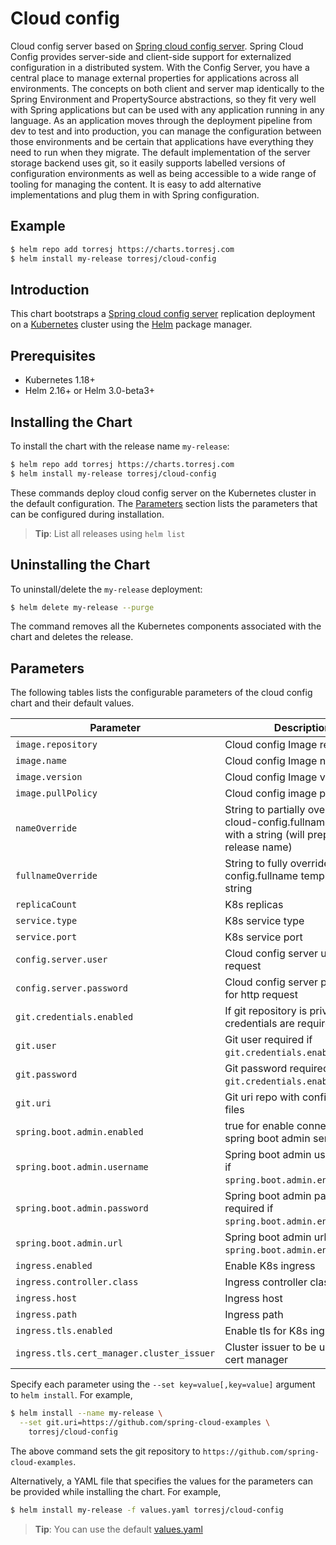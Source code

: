 # Cloud config

Cloud config server based on [Spring cloud config server](https://cloud.spring.io/spring-cloud-config/reference/html/). Spring Cloud Config provides server-side and client-side support for externalized configuration in a distributed system. With the Config Server, you have a central place to manage external properties for applications across all environments. The concepts on both client and server map identically to the Spring Environment and PropertySource abstractions, so they fit very well with Spring applications but can be used with any application running in any language. As an application moves through the deployment pipeline from dev to test and into production, you can manage the configuration between those environments and be certain that applications have everything they need to run when they migrate. The default implementation of the server storage backend uses git, so it easily supports labelled versions of configuration environments as well as being accessible to a wide range of tooling for managing the content. It is easy to add alternative implementations and plug them in with Spring configuration.

## Example

```bash
$ helm repo add torresj https://charts.torresj.com
$ helm install my-release torresj/cloud-config
``` 

## Introduction

This chart bootstraps a [Spring cloud config server](https://cloud.spring.io/spring-cloud-config/reference/html/) replication deployment on a [Kubernetes](http://kubernetes.io) cluster using the [Helm](https://helm.sh) package manager.


## Prerequisites

- Kubernetes 1.18+
- Helm 2.16+ or Helm 3.0-beta3+


## Installing the Chart

To install the chart with the release name `my-release`:

```bash
$ helm repo add torresj https://charts.torresj.com
$ helm install my-release torresj/cloud-config
```

These commands deploy cloud config server on the Kubernetes cluster in the default configuration. The [Parameters](#parameters) section lists the parameters that can be configured during installation.

> **Tip**: List all releases using `helm list`


## Uninstalling the Chart

To uninstall/delete the `my-release` deployment:

```bash
$ helm delete my-release --purge
```

The command removes all the Kubernetes components associated with the chart and deletes the release.

## Parameters

The following tables lists the configurable parameters of the cloud config chart and their default values.

| Parameter                                   | Description                                                                                                                                                                                                                                                    | Default                                                           |
|---------------------------------------------|----------------------------------------------------------------------------------------------------------------------------------------------------------------------------------------------------------------------------------------------------------------|-------------------------------------------------------------------|
| `image.repository`                          | Cloud config Image repository                                                                                                                                                                                                                                  | `torresj/cloud-config`                                                   |
| `image.name`                                | Cloud config Image name                                                                                                                                                                                                                                        | `spring-cloud-config-server`                                                   |
| `image.version`                             | Cloud config Image version                                                                                                                                                                                                                                        | Current latest version `0.1.3`                                                   |
| `image.pullPolicy`                          | Cloud config image pull policy                                                                                                                                                                                                                                 | `IfNotPresent`                                                   |
| `nameOverride`                              | String to partially override cloud-config.fullname template with a string (will prepend the release name)                                                                                                                                                             | `nil`                                                             |
| `fullnameOverride`                          | String to fully override cloud-config.fullname template with a string                                                                                                                                                                                                 | `nil` 
| `replicaCount`                              | K8s replicas                                                                                                                       | `IfNotPresent`                                                   |
| `service.type`                               | K8s service type                                                                                                                                                                                                                                 | `ClusterIP`                                                   |
| `service.port`                               | K8s service port                                                                                                                                                                                                                                 | `8888`                                                   |
| `config.server.user`                         | Cloud config server user for http request                                                                                                                                                                                                                                | `user`
| `config.server.password`                     | Cloud config server password for http request                                                                                                                                                                                                                               | `password`                                                   |
| `git.credentials.enabled`                     | If git repository is private, git credentials are required                                                                                                                                                                                                                              | `false`                                                   |
| `git.user`                                    | Git user required if `git.credentials.enabled`=`true`                                                                                                                                                                                                                             | `nil`                                                    |
| `git.password`                                    | Git password required if `git.credentials.enabled`=`true`                                                                                                                                                                                                                             | `nil`                                                    |
| `git.uri`                                    | Git uri repo with configuration files                                                                                                                                                                                                                            | `https://github.com/spring-cloud-samples/config-repo`                                                    |
| `spring.boot.admin.enabled`                     | true for enable connecting to spring boot admin server                                                                                                                                                                                                                             | `false`                                                   |
| `spring.boot.admin.username`                                    | Spring boot admin user required if `spring.boot.admin.enabled`=`true`                                                                                                                                                                                                                             | `nil`                                                    |
| `spring.boot.admin.password`                                    | Spring boot admin password required if `spring.boot.admin.enabled`=`true`                                                                                                                                                                                                                             | `nil`                                                    |
| `spring.boot.admin.url`                                    | Spring boot admin url required if `spring.boot.admin.enabled`=`true`                                                                                                                                                                                                                            | `nil`                                                    |
| `ingress.enabled`                                    | Enable K8s ingress                                                                                                                                                                                                                            | `false`                                                    |
| `ingress.controller.class`                       | Ingress controller class                                                                                                                                                                                                                             | `nginx`                                                    |
| `ingress.host`                                    | Ingress host                                                                                                                                                                                                                            | `cloud-config.local`                                                    |
| `ingress.path`                                    | Ingress path                                                                                                                                                                                                                            | `/`                                                    | 
| `ingress.tls.enabled`                                    | Enable tls for K8s ingress                                                                                                                                                                                                                           | `false`                                                    |
| `ingress.tls.cert_manager.cluster_issuer`                                    | Cluster issuer to be used with cert manager                                                                                                                                                                                                                            | `nil`                                                    |

Specify each parameter using the `--set key=value[,key=value]` argument to `helm install`. For example,

```bash
$ helm install --name my-release \
  --set git.uri=https://github.com/spring-cloud-examples \
    torresj/cloud-config
```

The above command sets the git repository to `https://github.com/spring-cloud-examples`.

Alternatively, a YAML file that specifies the values for the parameters can be provided while installing the chart. For example,

```bash
$ helm install my-release -f values.yaml torresj/cloud-config
```

> **Tip**: You can use the default [values.yaml](values.yaml)